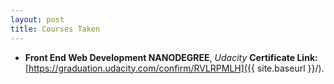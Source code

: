 ```yaml
---
layout: post
title: Courses Taken
---
```


- **Front End Web Development NANODEGREE**, _Udacity_ 
**Certificate Link:** [https://graduation.udacity.com/confirm/RVLRPMLH]({{ site.baseurl }}/).

